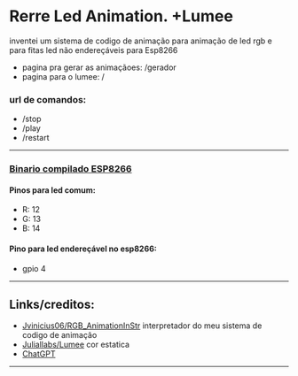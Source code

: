 # Rerre Led Animation. +Lumee
inventei um sistema de codigo de animação para animação de led rgb e para fitas led não endereçáveis
para Esp8266

- pagina pra gerar as animaçãoes: /gerador
- pagina para o lumee: /

### url de comandos:
- /stop
- /play
- /restart
------------
### [Binario compilado ESP8266](https://github.com/BiancaRerre/Rerre-Led-Animation-Lumee/tree/main/bin)
#### Pinos para led comum:
- R: 12
- G: 13
- B: 14

#### Pino para led endereçável no esp8266:
- gpio 4


------------
## Links/creditos:
- [Jvinicius06/RGB_AnimationInStr](https://github.com/Jvinicius06/RGB_AnimationInStr) interpretador do meu sistema de codigo de animação
- [Juliallabs/Lumee](https://github.com/Juliallabs/Lumee) cor estatica
- [ChatGPT](https://chat.openai.com/chat) 

------------
